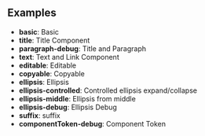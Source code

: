 ## Examples

- **basic**: Basic
- **title**: Title Component
- **paragraph-debug**: Title and Paragraph
- **text**: Text and Link Component
- **editable**: Editable
- **copyable**: Copyable
- **ellipsis**: Ellipsis
- **ellipsis-controlled**: Controlled ellipsis expand/collapse
- **ellipsis-middle**: Ellipsis from middle
- **ellipsis-debug**: Ellipsis Debug
- **suffix**: suffix
- **componentToken-debug**: Component Token
